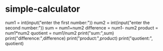 # simple-calculator
num1 = int(input("enter the first number:"))
num2 = int(input("enter the second number:"))
sum = num1+num2
difference = num1- num2
product = num1*num2
quotient = num1/num2
print("sum:",sum)
print("difference:",difference)
print("product:",product)
print("quotient:", quotient)

